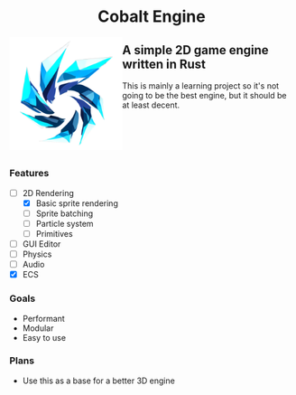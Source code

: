<h1 align="center">Cobalt Engine</h1>
<img src="/logo.png?raw=true" align="left" alt="Cobalt logo" width="200px" height="200px"></img>

## A simple 2D game engine written in Rust

This is mainly a learning project so it's not going to be the best engine, but it should be at least decent.

<br></br>
---

### Features

- [ ] 2D Rendering
  - [X] Basic sprite rendering
  - [ ] Sprite batching
  - [ ] Particle system
  - [ ] Primitives
- [ ] GUI Editor
- [ ] Physics
- [ ] Audio
- [X] ECS

### Goals

- Performant
- Modular
- Easy to use

### Plans

- Use this as a base for a better 3D engine